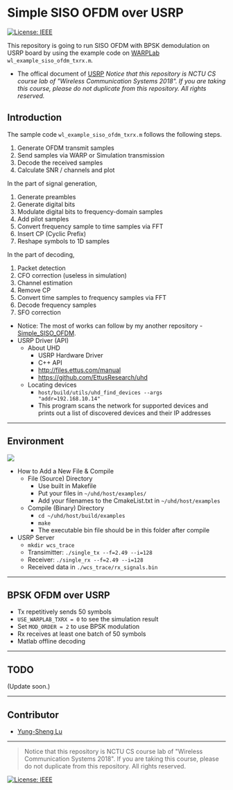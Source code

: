 # Simple SISO OFDM over USRP

[![License: IEEE](https://img.shields.io/badge/License-CC%20BY--NC--SA%204.0-lightgrey.svg)](http://creativecommons.org/licenses/by-nc-sa/4.0/)

This repository is going to run SISO OFDM with BPSK demodulation on USRP board by using the example code on [WARPLab](https://warpproject.org/trac/wiki/WARPLab/Examples/OFDM) `wl_example_siso_ofdm_txrx.m​`.
* The offical document of [USRP](https://www.ettus.com/content/files/07495_Ettus_N)
*Notice that this repository is NCTU CS course lab of "Wireless Communication Systems 2018". If you are taking this course, please do not duplicate from this repository. All rights reserved.*

## Introduction

The sample code `wl_example_siso_ofdm_txrx.m​` follows the following steps.
1. Generate OFDM transmit samples
2. Send samples via WARP or Simulation transmission
3. Decode the received samples
4. Calculate SNR / channels and plot

In the part of signal generation,
1. Generate preambles
2. Generate digital bits
3. Modulate digital bits to frequency-domain samples
4. Add pilot samples
5. Convert frequency sample to time samples via FFT
6. Insert CP (Cyclic Prefix)
7. Reshape symbols to 1D samples

In the part of decoding,
1. Packet detection
2. CFO correction (useless in simulation)
3. Channel estimation
4. Remove CP
5. Convert time samples to frequency samples via FFT
6. Decode frequency samples
7. SFO correction

* Notice: The most of works can follow by my another repository - [Simple_SISO_OFDM](https://github.com/yungshenglu/Simple_SISO_OFDM).
* USRP Driver (API)
    * About UHD
        * USRP Hardware Driver
        * C++ API
        * http://files.ettus.com/manual
        * https://github.com/EttusResearch/uhd
    * Locating devices
        * `host/build/utils/uhd_find_devices --args "addr=192.168.10.14"`
        * This program scans the network for supported devices and prints out a list of discovered devices and their IP addresses

---
## Environment

![](https://i.imgur.com/m7psyDI.png)

* How to Add a New File & Compile
    * File (Source) Directory
        * Use built in Makefile
        * Put your files in `~/uhd/host/examples/`
        * Add your filenames to the CmakeList.txt in `~/uhd/host/examples`
    * Compile (Binary) Directory
        * `cd ~/uhd/host/build/examples`
        * `make`
        * The executable bin file should be in this folder after compile
* USRP Server
    * `mkdir wcs_trace`
    * Transimitter: `./single_tx --f=2.49 --i=128`
    * Receiver: `./single_rx --f=2.49 --i=128`
    * Received data in `./wcs_trace/rx_signals.bin`

---
## BPSK OFDM over USRP

* Tx repetitively sends 50 symbols
* `USE_WARPLAB_TXRX = 0` to see the simulation result
* Set `MOD_ORDER = 2` to use BPSK modulation
* Rx receives at least one batch of 50 symbols
* Matlab offline decoding

---
## TODO

(Update soon.)

---
## Contributor

* [Yung-Sheng Lu](https://github.com/yungshenglu)

---
> Notice that this repository is NCTU CS course lab of "Wireless Communication Systems 2018". If you are taking this course, please do not duplicate from this repository. All rights reserved.

[![License: IEEE](https://img.shields.io/badge/License-CC%20BY--NC--SA%204.0-lightgrey.svg)](http://creativecommons.org/licenses/by-nc-sa/4.0/)